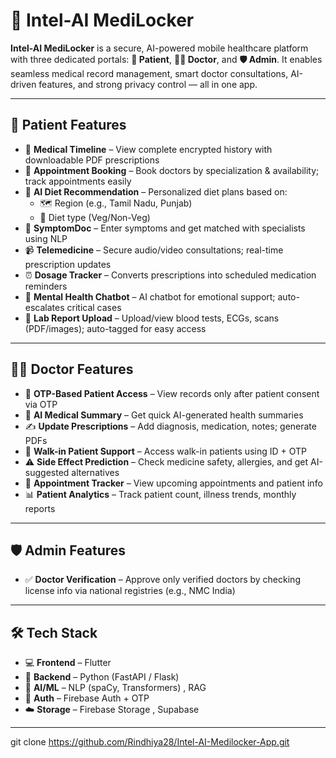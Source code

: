 # 🧠 Intel-AI MediLocker

**Intel-AI MediLocker** is a secure, AI-powered mobile healthcare platform with three dedicated portals: **👤 Patient**, **👨‍⚕️ Doctor**, and **🛡️ Admin**. It enables seamless medical record management, smart doctor consultations, AI-driven features, and strong privacy control — all in one app.

---

## 👤 Patient Features

- 📜 **Medical Timeline** – View complete encrypted history with downloadable PDF prescriptions  
- 📅 **Appointment Booking** – Book doctors by specialization & availability; track appointments easily  
- 🧠 **AI Diet Recommendation** – Personalized diet plans based on:
  - 🗺️ Region (e.g., Tamil Nadu, Punjab)
  - 🥗 Diet type (Veg/Non-Veg)
- 💬 **SymptomDoc** – Enter symptoms and get matched with specialists using NLP  
- 📹 **Telemedicine** – Secure audio/video consultations; real-time prescription updates  
- ⏰ **Dosage Tracker** – Converts prescriptions into scheduled medication reminders  
- 🧘 **Mental Health Chatbot** – AI chatbot for emotional support; auto-escalates critical cases  
- 🧾 **Lab Report Upload** – Upload/view blood tests, ECGs, scans (PDF/images); auto-tagged for easy access

---

## 👨‍⚕️ Doctor Features

- 🔐 **OTP-Based Patient Access** – View records only after patient consent via OTP  
- 📄 **AI Medical Summary** – Get quick AI-generated health summaries  
- ✍️ **Update Prescriptions** – Add diagnosis, medication, notes; generate PDFs  
- 🚶 **Walk-in Patient Support** – Access walk-in patients using ID + OTP  
- ⚠️ **Side Effect Prediction** – Check medicine safety, allergies, and get AI-suggested alternatives  
- 📆 **Appointment Tracker** – View upcoming appointments and patient info  
- 📊 **Patient Analytics** – Track patient count, illness trends, monthly reports

---

## 🛡️ Admin Features

- ✅ **Doctor Verification** – Approve only verified doctors by checking license info via national registries (e.g., NMC India)

---

## 🛠 Tech Stack

- 💻 **Frontend** – Flutter  
- 🧠 **Backend** – Python (FastAPI / Flask)  
- 🔎 **AI/ML** – NLP (spaCy, Transformers) , RAG
- 🔐 **Auth** – Firebase Auth + OTP  
- ☁️ **Storage** – Firebase Storage , Supabase

---
git clone https://github.com/Rindhiya28/Intel-AI-Medilocker-App.git


